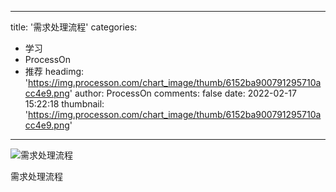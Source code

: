 
---
title: '需求处理流程'
categories: 
 - 学习
 - ProcessOn
 - 推荐
headimg: 'https://img.processon.com/chart_image/thumb/6152ba900791295710acc4e9.png'
author: ProcessOn
comments: false
date: 2022-02-17 15:22:18
thumbnail: 'https://img.processon.com/chart_image/thumb/6152ba900791295710acc4e9.png'
---

<div>   
<img class="thumb" alt="需求处理流程" src="https://img.processon.com/chart_image/thumb/6152ba900791295710acc4e9.png" referrerpolicy="no-referrer">
<p>需求处理流程</p>  
</div>
            